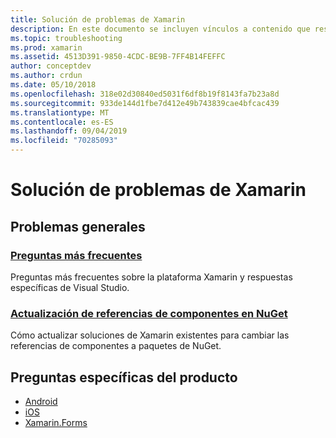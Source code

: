 ```yaml
---
title: Solución de problemas de Xamarin
description: En este documento se incluyen vínculos a contenido que responde a las preguntas más frecuentes sobre el desarrollo de Xamarin, se describe cómo actualizar referencias de componentes a NuGet, se describen las opciones de soporte técnico y se responde a preguntas específicas del producto.
ms.topic: troubleshooting
ms.prod: xamarin
ms.assetid: 4513D391-9850-4CDC-BE9B-7FF4B14FEFFC
author: conceptdev
ms.author: crdun
ms.date: 05/10/2018
ms.openlocfilehash: 318e02d30840ed5031f6df8b19f8143fa7b23a8d
ms.sourcegitcommit: 933de144d1fbe7d412e49b743839cae4bfcac439
ms.translationtype: MT
ms.contentlocale: es-ES
ms.lasthandoff: 09/04/2019
ms.locfileid: "70285093"
---
```

# <a name="xamarin-troubleshooting"></a>Solución de problemas de Xamarin

## <a name="general-issues"></a>Problemas generales

### <a name="frequently-asked-questionsquestionsindexmd"></a>[Preguntas más frecuentes](questions/index.md)

Preguntas más frecuentes sobre la plataforma Xamarin y respuestas específicas de Visual Studio.

### <a name="updating-component-references-to-nugetcomponent-nugetmd"></a>[Actualización de referencias de componentes en NuGet](component-nuget.md)

Cómo actualizar soluciones de Xamarin existentes para cambiar las referencias de componentes a paquetes de NuGet.

## <a name="product-specific-questions"></a>Preguntas específicas del producto

- [Android](~/android/troubleshooting/questions/index.md)
- [iOS](~/ios/troubleshooting/questions/index.md)
- [Xamarin.Forms](~/xamarin-forms/troubleshooting/questions/index.md)
